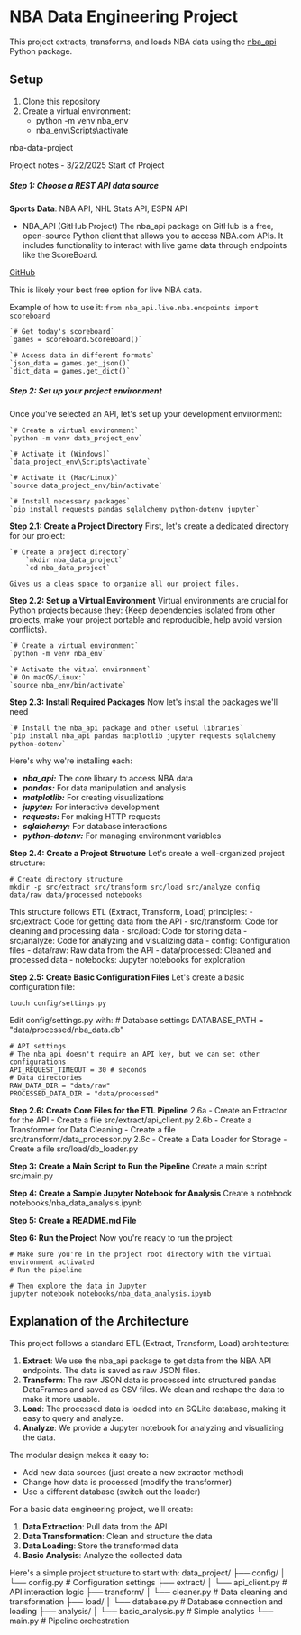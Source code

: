 # NBA Data Engineering Project

This project extracts, transforms, and loads NBA data using the [nba_api](https://github.com/swar/nba_api) Python package.

## Setup

1. Clone this repository
2. Create a virtual environment:
    - python -m venv nba_env
    - nba_env\Scripts\activate

nba-data-project

Project notes - 3/22/2025 Start of Project
##### Step 1: Choose a REST API data source
**Sports Data**: NBA API, NHL Stats API, ESPN API

- NBA_API (GitHub Project)
	The nba_api package on GitHub is a free, open-source Python client that allows you to access NBA.com APIs. It includes functionality to interact with live game data through endpoints like the ScoreBoard.

[GitHub](https://github.com/swar/nba_api)

This is likely your best free option for live NBA data.

Example of how to use it:
	`from nba_api.live.nba.endpoints import scoreboard`
	
	`# Get today's scoreboard`
	`games = scoreboard.ScoreBoard()` 
	
	`# Access data in different formats` 
	`json_data = games.get_json()`
	`dict_data = games.get_dict()`

##### Step 2: Set up your project environment
Once you've selected an API, let's set up your development environment:

	`# Create a virtual environment`
	`python -m venv data_project_env`
	
	`# Activate it (Windows)`
	`data_project_env\Scripts\activate`
	
	`# Activate it (Mac/Linux)`
	`source data_project_env/bin/activate`
	
	`# Install necessary packages` 
	`pip install requests pandas sqlalchemy python-dotenv jupyter`

 **Step 2.1: Create a Project Directory** 
	 First, let's create a dedicated directory for our project:

	`# Create a project directory`
		`mkdir nba_data_project`
		`cd nba_data_project`

	Gives us a cleas space to organize all our project files.

 **Step 2.2: Set up a Virtual Environment**
	 Virtual environments are crucial for Python projects because they: {Keep dependencies isolated from other projects, make your project portable and reproducible, help avoid version conflicts}.

	`# Create a virtual environment`
	`python -m venv nba_env`

	`# Activate the vitual environment`
	`# On macOS/Linux:`
	`source nba_env/bin/activate` 

**Step 2.3: Install Required Packages** 
	Now let's install the packages we'll need 

	`# Install the nba_api package and other useful libraries` 
	`pip install nba_api pandas matplotlib jupyter requests sqlalchemy python-dotenv`

Here's why we're installing each:
- ***nba_api:*** The core library to access NBA data 
- ***pandas:*** For data manipulation and analysis
- ***matplotlib:*** For creating visualizations 
- ***jupyter:*** For interactive development
- ***requests:*** For making HTTP requests
- ***sqlalchemy:*** For database interactions
- ***python-dotenv:*** For managing environment variables

 **Step 2.4: Create a Project Structure** 
	 Let's create a well-organized project structure:

	# Create directory structure 
	mkdir -p src/extract src/transform src/load src/analyze config data/raw data/processed notebooks 

This structure follows ETL (Extract, Transform, Load) principles:
	- src/extract: Code for getting data from the API
	- src/transform: Code for cleaning and processing data
	- src/load: Code for storing data
	- src/analyze: Code for analyzing and visualizing data
	- config: Configuration files
	- data/raw: Raw data from the API
	- data/processed: Cleaned and processed data 
	- notebooks: Jupyter notebooks for exploration

 **Step 2.5: Create Basic Configuration Files** 
	 Let's create a basic configuration file:

	touch config/settings.py

Edit config/settings.py with:
	 # Database settings
	 DATABASE_PATH = "data/processed/nba_data.db"
	 
	# API settings 
	# The nba_api doesn't require an API key, but we can set other configurations
	API_REQUEST_TIMEOUT = 30 # seconds
	# Data directories
	RAW_DATA_DIR = "data/raw"
	PROCESSED_DATA_DIR = "data/processed"

 **Step 2.6: Create Core Files for the ETL Pipeline** 
	 2.6a - Create an Extractor for the API 
	  - Create a file src/extract/api_client.py
	 2.6b - Create a Transformer for Data Cleaning
	   - Create a file src/transform/data_processor.py
	 2.6c - Create a Data Loader for Storage
	   - Create a file src/load/db_loader.py

**Step 3: Create a Main Script to Run the Pipeline**
	Create a main script src/main.py

**Step 4: Create a Sample Jupyter Notebook for Analysis**
	 Create a notebook notebooks/nba_data_analysis.ipynb

**Step 5: Create a README.md File**

**Step 6: Run the Project**
Now you're ready to run the project:

	# Make sure you're in the project root directory with the virtual environment activated
	# Run the pipeline

	# Then explore the data in Jupyter 
	jupyter notebook notebooks/nba_data_analysis.ipynb

## Explanation of the Architecture

This project follows a standard ETL (Extract, Transform, Load) architecture:

1. **Extract**: We use the nba_api package to get data from the NBA API endpoints. The data is saved as raw JSON files.
2. **Transform**: The raw JSON data is processed into structured pandas DataFrames and saved as CSV files. We clean and reshape the data to make it more usable.
3. **Load**: The processed data is loaded into an SQLite database, making it easy to query and analyze.
4. **Analyze**: We provide a Jupyter notebook for analyzing and visualizing the data.

The modular design makes it easy to:

- Add new data sources (just create a new extractor method)
- Change how data is processed (modify the transformer)
- Use a different database (switch out the loader)


For a basic data engineering project, we'll create:

1. **Data Extraction**: Pull data from the API
2. **Data Transformation**: Clean and structure the data
3. **Data Loading**: Store the transformed data
4. **Basic Analysis**: Analyze the collected data

Here's a simple project structure to start with:
	data_project/
	├── config/
	│   └── config.py     # Configuration settings
	├── extract/
	│   └── api_client.py # API interaction logic
	├── transform/
	│   └── cleaner.py    # Data cleaning and transformation
	├── load/
	│   └── database.py   # Database connection and loading
	├── analysis/
	│   └── basic_analysis.py # Simple analytics
	└── main.py           # Pipeline orchestration
